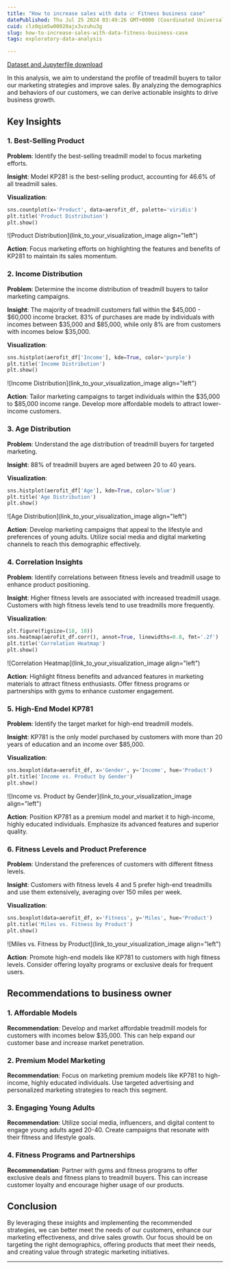 ```yaml
---
title: "How to increase sales with data 📈 Fitness business case"
datePublished: Thu Jul 25 2024 03:49:26 GMT+0000 (Coordinated Universal Time)
cuid: clz0qim5w00020ajx3vzuhu3g
slug: how-to-increase-sales-with-data-fitness-business-case
tags: exploratory-data-analysis

---
```


[Dataset and Jupyterfile download](https://github.com/anix-lynch/medium_jupyter/blob/main/treadmill_buyer_profile/treadmill.ipynb)

In this analysis, we aim to understand the profile of treadmill buyers to tailor our marketing strategies and improve sales. By analyzing the demographics and behaviors of our customers, we can derive actionable insights to drive business growth.

## Key Insights

### 1\. Best-Selling Product

**Problem**: Identify the best-selling treadmill model to focus marketing efforts.

**Insight**: Model KP281 is the best-selling product, accounting for 46.6% of all treadmill sales.

**Visualization**:

```python
sns.countplot(x='Product', data=aerofit_df, palette='viridis')
plt.title('Product Distribution')
plt.show()
```

![Product Distribution](link_to_your_visualization_image align="left")

**Action**: Focus marketing efforts on highlighting the features and benefits of KP281 to maintain its sales momentum.

### 2\. Income Distribution

**Problem**: Determine the income distribution of treadmill buyers to tailor marketing campaigns.

**Insight**: The majority of treadmill customers fall within the $45,000 - $60,000 income bracket. 83% of purchases are made by individuals with incomes between $35,000 and $85,000, while only 8% are from customers with incomes below $35,000.

**Visualization**:

```python
sns.histplot(aerofit_df['Income'], kde=True, color='purple')
plt.title('Income Distribution')
plt.show()
```

![Income Distribution](link_to_your_visualization_image align="left")

**Action**: Tailor marketing campaigns to target individuals within the $35,000 to $85,000 income range. Develop more affordable models to attract lower-income customers.

### 3\. Age Distribution

**Problem**: Understand the age distribution of treadmill buyers for targeted marketing.

**Insight**: 88% of treadmill buyers are aged between 20 to 40 years.

**Visualization**:

```python
sns.histplot(aerofit_df['Age'], kde=True, color='blue')
plt.title('Age Distribution')
plt.show()
```

![Age Distribution](link_to_your_visualization_image align="left")

**Action**: Develop marketing campaigns that appeal to the lifestyle and preferences of young adults. Utilize social media and digital marketing channels to reach this demographic effectively.

### 4\. Correlation Insights

**Problem**: Identify correlations between fitness levels and treadmill usage to enhance product positioning.

**Insight**: Higher fitness levels are associated with increased treadmill usage. Customers with high fitness levels tend to use treadmills more frequently.

**Visualization**:

```python
plt.figure(figsize=(18, 10))
sns.heatmap(aerofit_df.corr(), annot=True, linewidths=0.8, fmt='.2f')
plt.title('Correlation Heatmap')
plt.show()
```

![Correlation Heatmap](link_to_your_visualization_image align="left")

**Action**: Highlight fitness benefits and advanced features in marketing materials to attract fitness enthusiasts. Offer fitness programs or partnerships with gyms to enhance customer engagement.

### 5\. High-End Model KP781

**Problem**: Identify the target market for high-end treadmill models.

**Insight**: KP781 is the only model purchased by customers with more than 20 years of education and an income over $85,000.

**Visualization**:

```python
sns.boxplot(data=aerofit_df, x='Gender', y='Income', hue='Product')
plt.title('Income vs. Product by Gender')
plt.show()
```

![Income vs. Product by Gender](link_to_your_visualization_image align="left")

**Action**: Position KP781 as a premium model and market it to high-income, highly educated individuals. Emphasize its advanced features and superior quality.

### 6\. Fitness Levels and Product Preference

**Problem**: Understand the preferences of customers with different fitness levels.

**Insight**: Customers with fitness levels 4 and 5 prefer high-end treadmills and use them extensively, averaging over 150 miles per week.

**Visualization**:

```python
sns.boxplot(data=aerofit_df, x='Fitness', y='Miles', hue='Product')
plt.title('Miles vs. Fitness by Product')
plt.show()
```

![Miles vs. Fitness by Product](link_to_your_visualization_image align="left")

**Action**: Promote high-end models like KP781 to customers with high fitness levels. Consider offering loyalty programs or exclusive deals for frequent users.

## Recommendations to business owner

### 1\. Affordable Models

**Recommendation**: Develop and market affordable treadmill models for customers with incomes below $35,000. This can help expand our customer base and increase market penetration.

### 2\. Premium Model Marketing

**Recommendation**: Focus on marketing premium models like KP781 to high-income, highly educated individuals. Use targeted advertising and personalized marketing strategies to reach this segment.

### 3\. Engaging Young Adults

**Recommendation**: Utilize social media, influencers, and digital content to engage young adults aged 20-40. Create campaigns that resonate with their fitness and lifestyle goals.

### 4\. Fitness Programs and Partnerships

**Recommendation**: Partner with gyms and fitness programs to offer exclusive deals and fitness plans to treadmill buyers. This can increase customer loyalty and encourage higher usage of our products.

## Conclusion

By leveraging these insights and implementing the recommended strategies, we can better meet the needs of our customers, enhance our marketing effectiveness, and drive sales growth. Our focus should be on targeting the right demographics, offering products that meet their needs, and creating value through strategic marketing initiatives.

---